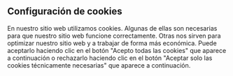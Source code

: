 ## Configuración de cookies

En nuestro sitio web utilizamos cookies. Algunas de ellas son necesarias para que nuestro sitio web funcione correctamente. Otras nos sirven para optimizar nuestro sitio web y a trabajar de forma más económica. Puede aceptarlo haciendo clic en el botón &quot;Acepto todas las cookies&quot; que aparece a continuación o rechazarlo haciendo clic en el botón &quot;Aceptar solo las cookies técnicamente necesarias&quot; que aparece a continuación.
